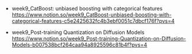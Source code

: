 - week9_CatBoost: unbiased boosting with categorical features
https://www.notion.so/week9_CatBoost-unbiased-boosting-with-categorical-features-c5e2425632fc4b3ebf0051c7dbcf176f?pvs=4

- week9_Post-training Quantization on Diffusion Models
https://www.notion.so/week9_Post-training-Quantization-on-Diffusion-Models-b007538bcf264caa94a8925596c81b4f?pvs=4
